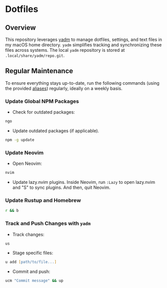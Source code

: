 # Dotfiles

## Overview

This repository leverages [yadm](https://yadm.io) to manage dotfiles, settings, and text files in my macOS home directory. `yadm` simplifies tracking and synchronizing these files across systems. The local `yadm` repository is stored at `.local/share/yadm/repo.git`.

## Regular Maintenance

To ensure everything stays up-to-date, run the following commands (using the provided [aliases](./.aliases)) regularly, ideally on a weekly basis.

### Update Global NPM Packages

- Check for outdated packages:

```zsh
ngo
```

- Update outdated packages (if applicable).

```zsh
npm -g update
```

### Update Neovim

- Open Neovim:

```zsh
nvim
```

- Update lazy.nvim plugins. Inside Neovim, run `:Lazy` to open lazy.nvim and "S" to sync plugins. And then, quit Neovim.

### Update Rustup and Homebrew

```zsh
r && b
```

### Track and Push Changes with `yadm`

- Track changes:

```zsh
us
```

- Stage specific files:

```zsh
u add [path/to/file...]
```

- Commit and push:

```zsh
ucm "Commit message" && up
```

